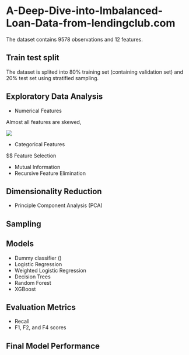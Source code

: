 # A-Deep-Dive-into-Imbalanced-Loan-Data-from-lendingclub.com

The dataset contains 9578 observations and 12 features. 

## Train test split 

The dataset is splited into 80% training set (containing validation set) and 20% test set using stratified sampling. 

## Exploratory Data Analysis 

- Numerical Features 

 Almost all features are skewed, 

![](img/num\_distribution.png) 

- Categorical Features 


$$ Feature Selection 

- Mutual Information 
- Recursive Feature Elimination 

## Dimensionality Reduction 

- Principle Component Analysis (PCA)

## Sampling


## Models 

- Dummy classifier ()
- Logistic Regression 
- Weighted Logistic Regression 
- Decision Trees
- Random Forest
- XGBoost

## Evaluation Metrics 

- Recall 
- F1, F2, and F4 scores 

## Final Model Performance
